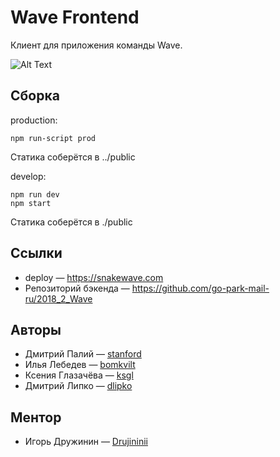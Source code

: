 # Wave Frontend

Клиент для приложения команды Wave.

![Alt Text](https://media.giphy.com/media/lJEGgG5ajs4zC/giphy.gif)

## Сборка

production:
```
npm run-script prod
```
Статика соберётся в ../public

develop:
```
npm run dev
npm start
```
Статика соберётся в ./public


## Ссылки

* deploy &mdash; https://snakewave.com
* Репозиторий бэкенда &mdash; https://github.com/go-park-mail-ru/2018_2_Wave

## Авторы

* Дмитрий Палий &mdash; [stanford](https://github.com/stanf0rd)
* Илья Лебедев &mdash; [bomkvilt](https://github.com/bomkvilt)
* Ксения Глазачёва &mdash; [ksgl](https://github.com/ksgl)
* Дмитрий Липко &mdash; [dlipko](https://github.com/dlipko)

## Ментор

* Игорь Дружинин &mdash; [Drujininii](https://github.com/Drujininii)
